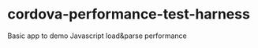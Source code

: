 cordova-performance-test-harness
================================

Basic app to demo Javascript load&amp;parse performance
